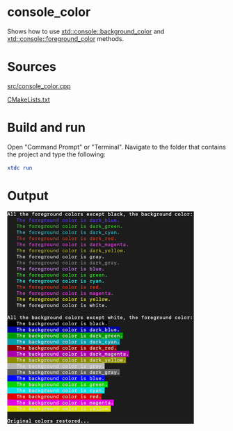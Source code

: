 # console_color

Shows how to use [xtd::console::background_color](../../../../src/xtd.core/include/xtd/console.h) and  [xtd::console::foreground_color](../../../../src/xtd.core/include/xtd/console.h) methods.

# Sources

[src/console_color.cpp](src/console_color.cpp)

[CMakeLists.txt](CMakeLists.txt)

# Build and run

Open "Command Prompt" or "Terminal". Navigate to the folder that contains the project and type the following:

```cmake
xtdc run
```

# Output

![Screenshot](../../../../docs/pictures/examples/console_color.png)